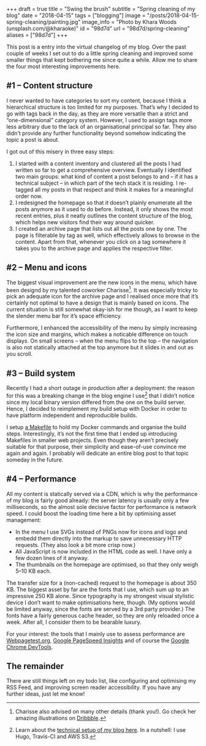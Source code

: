 +++
draft = true
title = "Swing the brush"
subtitle = "Spring cleaning of my blog"
date = "2018-04-15"
tags = ["blogging"]
image = "/posts/2018-04-15-spring-cleaning/painting.jpg"
image_info = "Photo by Khara Woods (unsplash.com/@kharaoke)"
id = "98d7d"
url = "98d7d/spring-cleaning"
aliases = ["98d7d"]
+++

This post is a entry into the virtual changelog of my blog. Over the past couple of weeks I set out to do a little spring cleaning and improved some smaller things that kept bothering me since quite a while. Allow me to share the four most interesting improvements here.

## #1 – Content structure

I never wanted to have categories to sort my content, because I think a hierarchical structure is too limited for my purposes. That’s why I decided to go with tags back in the day, as they are more versatile than a strict and “one-dimensional” category system. However, I used to assign tags more less arbitrary due to the lack of an organisational principal so far. They also didn’t provide any further functionality beyond somehow indicating the topic a post is about.

I got out of this misery in three easy steps:

1. I started with a content inventory and clustered all the posts I had written so far to get a comprehensive overview. Eventually I identified two main groups: what kind of content a post belongs to and – if it has a technical subject – in which part of the tech stack it is residing. I re-tagged all my posts in that respect and think it makes for a meaningful order now.
2. I redesigned the homepage so that it doesn’t plainly enumerate all the posts anymore as it used to do before. Instead, it only shows the most recent entries, plus it neatly outlines the content structure of the blog, which helps new visitors find their way around quicker.
3. I created an archive page that lists out all the posts one by one. The page is filterable by tag as well, which effectively allows to browse in the content. Apart from that, whenever you click on a tag somewhere it takes you to the archive page and applies the respective filter.

## #2 – Menu and icons

The biggest visual improvement are the new icons in the menu, which have been designd by my talented coworker Charisse[^1]. It was especially tricky to pick an adequate icon for the archive page and I realised once more that it’s certainly not optimal to have a design that is mainly based on icons. The current situation is still somewhat okay-ish for me though, as I want to keep the slender menu bar for it’s space efficiency.

Furthermore, I enhanced the accessibility of the menu by simply increasing the icon size and margins, which makes a noticable difference on touch displays. On small screens – when the menu flips to the top – the navigation is also not statically attached at the top anymore but it slides in and out as you scroll.

## #3 – Build system

Recently I had a short outage in production after a deployment: the reason for this was a breaking change in the blog engine I use[^2] that I didn’t notice since my local binary version differed from the one on the build server. Hence, I decided to reimplement my build setup with Docker in order to have platform independent and reproducible builds.

I setup [a Makefile](https://github.com/jotaen/www.jotaen.net/blob/master/Makefile) to hold my Docker commands and organise the build steps. Interestingly, it’s not the first time that I ended up introducing Makefiles in smaller web projects. Even though they aren’t precisely suitable for that purpose, their simplicity and ease-of-use convince me again and again. I probably will dedicate an entire blog post to that topic someday in the future.

## #4 – Performance

All my content is statically served via a CDN, which is why the performance of my blog is fairly good already: the server latency is usually only a few milliseconds, so the almost sole decisive factor for performance is network speed. I could boost the loading time here a bit by optimising asset management:

- In the menu I use SVGs instead of PNGs now for icons and logo and embedd them directly into the markup to save unnecessary HTTP requests. (They also look a bit more crisp now.)
- All JavaScript is now included in the HTML code as well. I have only a few dozen lines of it anyway.
- The thumbnails on the homepage are optimised, so that they only weigh 5–10 KB each.

The transfer size for a (non-cached) request to the homepage is about 350 KB. The biggest asset by far are the fonts that I use, which sum up to an impressive 250 KB alone. Since typography is my strongest visual stylistic device I don’t want to make optimisations here, though. (My options would be limited anyway, since the fonts are served by a 3rd party provider.) The fonts have a fairly generous cache header, so they are only reloaded once a week. After all, I consider them to be bearable luxury.

For your interest: the tools that I mainly use to assess performance are [Webpagetest.org](https://www.webpagetest.org/), [Google PageSpeed Insights](https://developers.google.com/speed/pagespeed/insights/) and of course the [Google Chrome DevTools](https://developers.google.com/web/tools/chrome-devtools/network-performance/).

## The remainder

There are still things left on my todo list, like configuring and optimising my RSS Feed, and improving screen reader accessibility. If you have any further ideas, just let me know!


[^1]: Charisse also advised on many other details (thank you!). Go check her amazing illustrations on [Dribbble](https://dribbble.com/charisseysabel).

[^2]: Learn about the [technical setup of my blog here](/e7ywT/deploying-static-website-to-aws/). In a nutshell: I use Hugo, Travis-CI and AWS S3.
